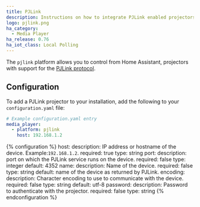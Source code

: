 ```yaml
---
title: PJLink
description: Instructions on how to integrate PJLink enabled projectors into Home Assistant.
logo: pjlink.png
ha_category:
  - Media Player
ha_release: 0.76
ha_iot_class: Local Polling
---
```


The `pjlink` platform allows you to control from Home Assistant, projectors with support for the [PJLink protocol](https://pjlink.jbmia.or.jp/english/index.html).

## Configuration

To add a PJLink projector  to your installation, add the following to your `configuration.yaml` file:

```yaml
# Example configuration.yaml entry
media_player:
  - platform: pjlink
    host: 192.168.1.2
```

{% configuration %}
host:
  description: IP address or hostname of the device. Example:`192.168.1.2`.
  required: true
  type: string
port:
  description: port on which the PJLink service runs on the device.
  required: false
  type: integer
  default: 4352
name:
  description: Name of the device.
  required: false
  type: string
  default: name of the device as returned by PJLink.
encoding:
  description: Character encoding to use to communicate with the device.
  required: false
  type: string
  default: utf-8
password:
  description: Password to authenticate with the projector.
  required: false
  type: string
{% endconfiguration %}
